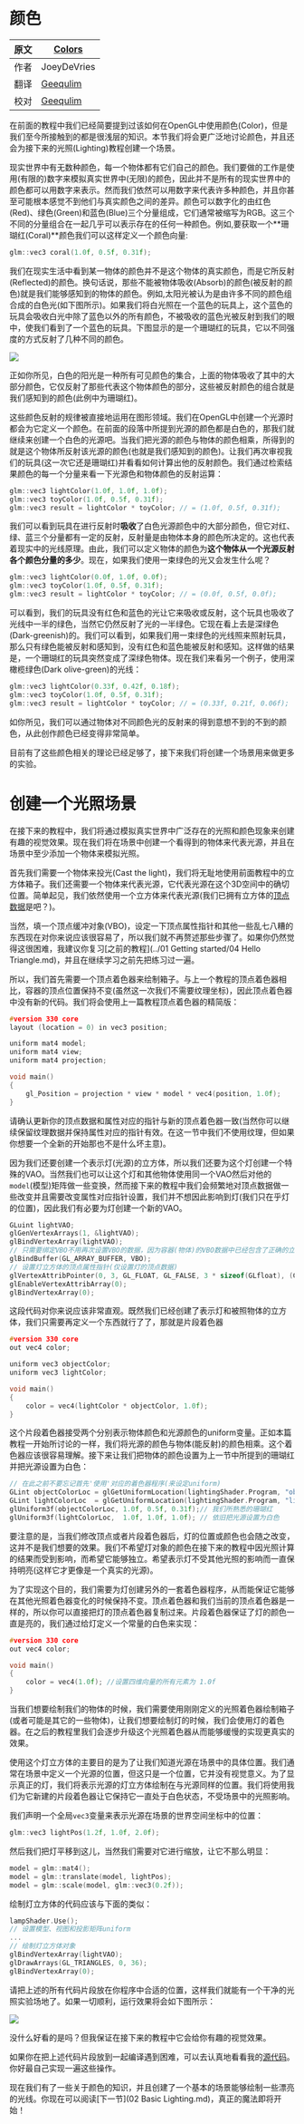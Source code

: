 # 颜色

原文     | [Colors](http://learnopengl.com/#!Lighting/Colors)
      ---|---
作者     | JoeyDeVries
翻译     | [Geequlim](http://geequlim.com/)
校对     | [Geequlim](http://geequlim.com/)

在前面的教程中我们已经简要提到过该如何在OpenGL中使用颜色(Color)，但是我们至今所接触到的都是很浅层的知识。本节我们将会更广泛地讨论颜色，并且还会为接下来的光照(Lighting)教程创建一个场景。


现实世界中有无数种颜色，每一个物体都有它们自己的颜色。我们要做的工作是使用(有限的)数字来模拟真实世界中(无限)的颜色，因此并不是所有的现实世界中的颜色都可以用数字来表示。然而我们依然可以用数字来代表许多种颜色，并且你甚至可能根本感觉不到他们与真实颜色之间的差异。颜色可以数字化的由红色(Red)、绿色(Green)和蓝色(Blue)三个分量组成，它们通常被缩写为RGB。这三个不同的分量组合在一起几乎可以表示存在的任何一种颜色。例如,要获取一个**珊瑚红(Coral)**颜色我们可以这样定义一个颜色向量:

```c++
glm::vec3 coral(1.0f, 0.5f, 0.31f);
```

我们在现实生活中看到某一物体的颜色并不是这个物体的真实颜色，而是它所反射(Reflected)的颜色。换句话说，那些不能被物体吸收(Absorb)的颜色(被反射的颜色)就是我们能够感知到的物体的颜色。例如,太阳光被认为是由许多不同的颜色组合成的白色光(如下图所示)。如果我们将白光照在一个蓝色的玩具上，这个蓝色的玩具会吸收白光中除了蓝色以外的所有颜色，不被吸收的蓝色光被反射到我们的眼中，使我们看到了一个蓝色的玩具。下图显示的是一个珊瑚红的玩具，它以不同强度的方式反射了几种不同的颜色。

![](../img/02/01/light_reflection.png)

正如你所见，白色的阳光是一种所有可见颜色的集合，上面的物体吸收了其中的大部分颜色，它仅反射了那些代表这个物体颜色的部分，这些被反射颜色的组合就是我们感知到的颜色(此例中为珊瑚红)。

这些颜色反射的规律被直接地运用在图形领域。我们在OpenGL中创建一个光源时都会为它定义一个颜色。在前面的段落中所提到光源的颜色都是白色的，那我们就继续来创建一个白色的光源吧。当我们把光源的颜色与物体的颜色相乘，所得到的就是这个物体所反射该光源的颜色(也就是我们感知到的颜色)。让我们再次审视我们的玩具(这一次它还是珊瑚红)并看看如何计算出他的反射颜色。我们通过检索结果颜色的每一个分量来看一下光源色和物体颜色的反射运算：

```c++
glm::vec3 lightColor(1.0f, 1.0f, 1.0f);
glm::vec3 toyColor(1.0f, 0.5f, 0.31f);
glm::vec3 result = lightColor * toyColor; // = (1.0f, 0.5f, 0.31f);
```

我们可以看到玩具在进行反射时**吸收**了白色光源颜色中的大部分颜色，但它对红、绿、蓝三个分量都有一定的反射，反射量是由物体本身的颜色所决定的。这也代表着现实中的光线原理。由此，我们可以定义物体的颜色为**这个物体从一个光源反射各个颜色分量的多少**。现在，如果我们使用一束绿色的光又会发生什么呢？

```c++
glm::vec3 lightColor(0.0f, 1.0f, 0.0f);
glm::vec3 toyColor(1.0f, 0.5f, 0.31f);
glm::vec3 result = lightColor * toyColor; // = (0.0f, 0.5f, 0.0f);
```

可以看到，我们的玩具没有红色和蓝色的光让它来吸收或反射，这个玩具也吸收了光线中一半的绿色，当然它仍然反射了光的一半绿色。它现在看上去是深绿色(Dark-greenish)的。我们可以看到，如果我们用一束绿色的光线照来照射玩具，那么只有绿色能被反射和感知到，没有红色和蓝色能被反射和感知。这样做的结果是，一个珊瑚红的玩具突然变成了深绿色物体。现在我们来看另一个例子，使用深橄榄绿色(Dark olive-green)的光线：

```c++
glm::vec3 lightColor(0.33f, 0.42f, 0.18f);
glm::vec3 toyColor(1.0f, 0.5f, 0.31f);
glm::vec3 result = lightColor * toyColor; // = (0.33f, 0.21f, 0.06f);
```

如你所见，我们可以通过物体对不同颜色光的反射来的得到意想不到的不到的颜色，从此创作颜色已经变得非常简单。

目前有了这些颜色相关的理论已经足够了，接下来我们将创建一个场景用来做更多的实验。

# 创建一个光照场景

在接下来的教程中，我们将通过模拟真实世界中广泛存在的光照和颜色现象来创建有趣的视觉效果。现在我们将在场景中创建一个看得到的物体来代表光源，并且在场景中至少添加一个物体来模拟光照。

首先我们需要一个物体来投光(Cast the light)，我们将无耻地使用前面教程中的立方体箱子。我们还需要一个物体来代表光源，它代表光源在这个3D空间中的确切位置。简单起见，我们依然使用一个立方体来代表光源(我们已拥有立方体的[顶点数据](http://www.learnopengl.com/code_viewer.php?code=getting-started/cube_vertices)是吧？)。

当然，填一个顶点缓冲对象(VBO)，设定一下顶点属性指针和其他一些乱七八糟的东西现在对你来说应该很容易了，所以我们就不再赘述那些步骤了。如果你仍然觉得这很困难，我建议你复习[之前的教程](../01 Getting started/04 Hello Triangle.md)，并且在继续学习之前先把练习过一遍。

所以，我们首先需要一个顶点着色器来绘制箱子。与上一个教程的顶点着色器相比，容器的顶点位置保持不变(虽然这一次我们不需要纹理坐标)，因此顶点着色器中没有新的代码。我们将会使用上一篇教程顶点着色器的精简版：

```c++
#version 330 core
layout (location = 0) in vec3 position;

uniform mat4 model;
uniform mat4 view;
uniform mat4 projection;

void main()
{
    gl_Position = projection * view * model * vec4(position, 1.0f);
}
```

请确认更新你的顶点数据和属性对应的指针与新的顶点着色器一致(当然你可以继续保留纹理数据并保持属性对应的指针有效。在这一节中我们不使用纹理，但如果你想要一个全新的开始那也不是什么坏主意)。

因为我们还要创建一个表示灯(光源)的立方体，所以我们还要为这个灯创建一个特殊的VAO。当然我们也可以让这个灯和其他物体使用同一个VAO然后对他的`model`(模型)矩阵做一些变换，然而接下来的教程中我们会频繁地对顶点数据做一些改变并且需要改变属性对应指针设置，我们并不想因此影响到灯(我们只在乎灯的位置)，因此我们有必要为灯创建一个新的VAO。

```c++
GLuint lightVAO;
glGenVertexArrays(1, &lightVAO);
glBindVertexArray(lightVAO);
// 只需要绑定VBO不用再次设置VBO的数据，因为容器(物体)的VBO数据中已经包含了正确的立方体顶点数据
glBindBuffer(GL_ARRAY_BUFFER, VBO);
// 设置灯立方体的顶点属性指针(仅设置灯的顶点数据)
glVertexAttribPointer(0, 3, GL_FLOAT, GL_FALSE, 3 * sizeof(GLfloat), (GLvoid*)0);
glEnableVertexAttribArray(0);
glBindVertexArray(0);
```

这段代码对你来说应该非常直观。既然我们已经创建了表示灯和被照物体的立方体，我们只需要再定义一个东西就行了了，那就是片段着色器

```c++
#version 330 core
out vec4 color;

uniform vec3 objectColor;
uniform vec3 lightColor;

void main()
{
    color = vec4(lightColor * objectColor, 1.0f);
}
```

这个片段着色器接受两个分别表示物体颜色和光源颜色的uniform变量。正如本篇教程一开始所讨论的一样，我们将光源的颜色与物体(能反射)的颜色相乘。这个着色器应该很容易理解。接下来让我们把物体的颜色设置为上一节中所提到的珊瑚红并把光源设置为白色：

```c++
// 在此之前不要忘记首先'使用'对应的着色器程序(来设定uniform)
GLint objectColorLoc = glGetUniformLocation(lightingShader.Program, "objectColor");
GLint lightColorLoc  = glGetUniformLocation(lightingShader.Program, "lightColor");
glUniform3f(objectColorLoc, 1.0f, 0.5f, 0.31f);// 我们所熟悉的珊瑚红
glUniform3f(lightColorLoc,  1.0f, 1.0f, 1.0f); // 依旧把光源设置为白色
```

要注意的是，当我们修改顶点或者片段着色器后，灯的位置或颜色也会随之改变，这并不是我们想要的效果。我们不希望灯对象的颜色在接下来的教程中因光照计算的结果而受到影响，而希望它能够独立。希望表示灯不受其他光照的影响而一直保持明亮(这样它才更像是一个真实的光源)。

为了实现这个目的，我们需要为灯创建另外的一套着色器程序，从而能保证它能够在其他光照着色器变化的时候保持不变。顶点着色器和我们当前的顶点着色器是一样的，所以你可以直接把灯的顶点着色器复制过来。片段着色器保证了灯的颜色一直是亮的，我们通过给灯定义一个常量的白色来实现：

```c++
#version 330 core
out vec4 color;

void main()
{
    color = vec4(1.0f); //设置四维向量的所有元素为 1.0f
}
```

当我们想要绘制我们的物体的时候，我们需要使用刚刚定义的光照着色器绘制箱子(或者可能是其它的一些物体)，让我们想要绘制灯的时候，我们会使用灯的着色器。在之后的教程里我们会逐步升级这个光照着色器从而能够缓慢的实现更真实的效果。

使用这个灯立方体的主要目的是为了让我们知道光源在场景中的具体位置。我们通常在场景中定义一个光源的位置，但这只是一个位置，它并没有视觉意义。为了显示真正的灯，我们将表示光源的灯立方体绘制在与光源同样的位置。我们将使用我们为它新建的片段着色器让它保持它一直处于白色状态，不受场景中的光照影响。

我们声明一个全局`vec3`变量来表示光源在场景的世界空间坐标中的位置：

```c++
glm::vec3 lightPos(1.2f, 1.0f, 2.0f);
```

然后我们把灯平移到这儿，当然我们需要对它进行缩放，让它不那么明显：

```c++
model = glm::mat4();
model = glm::translate(model, lightPos);
model = glm::scale(model, glm::vec3(0.2f));
```

绘制灯立方体的代码应该与下面的类似：

```c++
lampShader.Use();
// 设置模型、视图和投影矩阵uniform
...
// 绘制灯立方体对象
glBindVertexArray(lightVAO);
glDrawArrays(GL_TRIANGLES, 0, 36);
glBindVertexArray(0);
```

请把上述的所有代码片段放在你程序中合适的位置，这样我们就能有一个干净的光照实验场地了。如果一切顺利，运行效果将会如下图所示：

![](../img/02/01/colors_scene.png)

没什么好看的是吗？但我保证在接下来的教程中它会给你有趣的视觉效果。

如果你在把上述代码片段放到一起编译遇到困难，可以去认真地看看我的[源代码](http://learnopengl.com/code_viewer.php?code=lighting/colors_scene)。你好最自己实现一遍这些操作。

现在我们有了一些关于颜色的知识，并且创建了一个基本的场景能够绘制一些漂亮的光线。你现在可以阅读[下一节](02 Basic Lighting.md)，真正的魔法即将开始！
